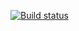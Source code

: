 [![Build status](https://ci.appveyor.com/api/projects/status/6hipfg7fyeut92aa?svg=true)](https://ci.appveyor.com/project/OlgaUsh89/postman)